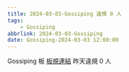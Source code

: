 ```yaml
---
title: 2024-03-03-Gossiping 違規 0 人
tags:
    - Gossiping
abbrlink: 2024-03-03-Gossiping
date: Gossiping-2024-03-03 12:00:00
---
```

Gossiping 板 [板規連結](https://www.ptt.cc/bbs/Gossiping/M.1637425085.A.07D.html)
昨天違規 0 人
